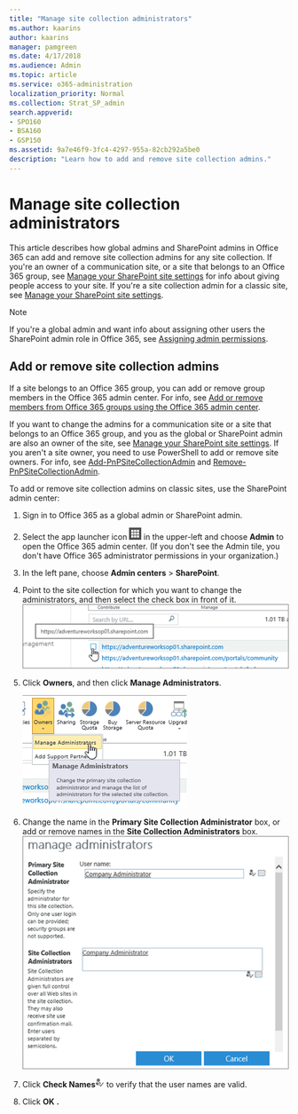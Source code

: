 ```yaml
---
title: "Manage site collection administrators"
ms.author: kaarins
author: kaarins
manager: pamgreen
ms.date: 4/17/2018
ms.audience: Admin
ms.topic: article
ms.service: o365-administration
localization_priority: Normal
ms.collection: Strat_SP_admin
search.appverid:
- SPO160
- BSA160
- GSP150
ms.assetid: 9a7e46f9-3fc4-4297-955a-82cb292a5be0
description: "Learn how to add and remove site collection admins."
---
```


# Manage site collection administrators

This article describes how global admins and SharePoint admins in Office 365 can add and remove site collection admins for any site collection. If you're an owner of a communication site, or a site that belongs to an Office 365 group, see [Manage your SharePoint site settings](https://support.office.com/article/8376034d-d0c7-446e-9178-6ab51c58df42#__BKMKMngSitePermissions) for info about giving people access to your site. If you're a site collection admin for a classic site, see [Manage your SharePoint site settings](https://support.office.com/article/8376034d-d0c7-446e-9178-6ab51c58df42#id0eaabaaa=server). 
  
> [!NOTE]
> If you're a global admin and want info about assigning other users the SharePoint admin role in Office 365, see [Assigning admin permissions](https://support.office.com/article/F44FBE43-7E11-475B-A1B2-3F00719A853A). 
  
## Add or remove site collection admins
<a name="__toc341786265"> </a>

If a site belongs to an Office 365 group, you can add or remove group members in the Office 365 admin center. For info, see [Add or remove members from Office 365 groups using the Office 365 admin center](https://support.office.com/article/e186d224-a324-4afa-8300-0e4fc0c3000a). 
  
If you want to change the admins for a communication site or a site that belongs to an Office 365 group, and you as the global or SharePoint admin are also an owner of the site, see [Manage your SharePoint site settings](https://support.office.com/article/8376034d-d0c7-446e-9178-6ab51c58df42#__BKMKMngSitePermissions). If you aren't a site owner, you need to use PowerShell to add or remove site owners. For info, see [Add-PnPSiteCollectionAdmin](https://go.microsoft.com/fwlink/?linkid=872301) and [Remove-PnPSiteCollectionAdmin](https://go.microsoft.com/fwlink/?linkid=872302).
  
To add or remove site collection admins on classic sites, use the SharePoint admin center:
  
1. Sign in to Office 365 as a global admin or SharePoint admin.
    
2. Select the app launcher icon ![The icon that looks like a waffle and represents a button click that will reveal multiple application tiles for selection.](media/3b8a317e-13ba-4bd4-864e-1ccd47af39ee.png) in the upper-left and choose **Admin** to open the Office 365 admin center. (If you don't see the Admin tile, you don't have Office 365 administrator permissions in your organization.) 
    
3. In the left pane, choose **Admin centers** > **SharePoint**.
    
4. Point to the site collection for which you want to change the administrators, and then select the check box in front of it. 
    ![SPO Selecting a collection from within the site collection list](media/6e5db026-befa-46b7-9e05-77c022919c88.PNG)
  
5. Click **Owners**, and then click **Manage Administrators**.
    ![SPO Site administrator owners button with Manage Administrators highlighted.](media/45326c50-d66f-44e7-b5f3-65ff85ca18f7.PNG)
  
6. Change the name in the **Primary Site Collection Administrator** box, or add or remove names in the **Site Collection Administrators** box. 
    ![Site administrator dialog box.](media/488ca762-cbe2-458c-8e21-7f640471a565.PNG)
  
7. Click **Check Names**![Check Names button](media/bfa3e094-27e7-4ded-b5b9-de97518f6375.png) to verify that the user names are valid. 
    
8. Click **OK** **.**
    

